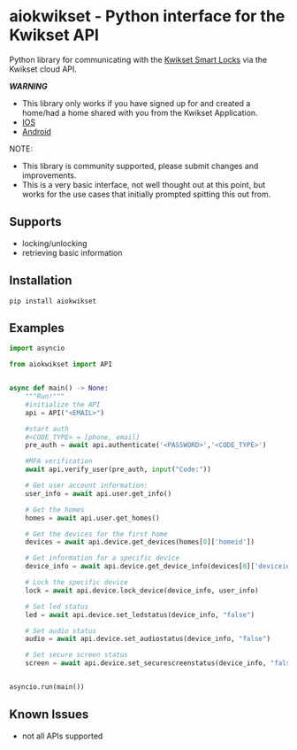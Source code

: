 # aiokwikset - Python interface for the Kwikset API

Python library for communicating with the [Kwikset Smart Locks](https://www.kwikset.com/products/electronic/electronic-smart-locks) via the Kwikset cloud API.

***WARNING***
* This library only works if you have signed up for and created a home/had a home shared with you from the Kwikset Application.
* [IOS](https://apps.apple.com/us/app/kwikset/id1465996742)
* [Android](https://play.google.com/store/apps/details?id=com.kwikset.blewifi)

NOTE:

* This library is community supported, please submit changes and improvements.
* This is a very basic interface, not well thought out at this point, but works for the use cases that initially prompted spitting this out from.

## Supports

- locking/unlocking
- retrieving basic information

## Installation

```
pip install aiokwikset
```

## Examples

```python
import asyncio

from aiokwikset import API


async def main() -> None:
    """Run!"""
    #initialize the API
    api = API("<EMAIL>")

    #start auth
    #<CODE_TYPE> = [phone, email]
    pre_auth = await api.authenticate('<PASSWORD>','<CODE_TYPE>')

    #MFA verification
    await api.verify_user(pre_auth, input("Code:"))

    # Get user account information:
    user_info = await api.user.get_info()

    # Get the homes
    homes = await api.user.get_homes()

    # Get the devices for the first home
    devices = await api.device.get_devices(homes[0]['homeid'])

    # Get information for a specific device
    device_info = await api.device.get_device_info(devices[0]['deviceid'])

    # Lock the specific device
    lock = await api.device.lock_device(device_info, user_info)

    # Set led status
    led = await api.device.set_ledstatus(device_info, "false")

    # Set audio status
    audio = await api.device.set_audiostatus(device_info, "false")

    # Set secure screen status
    screen = await api.device.set_securescreenstatus(device_info, "false")


asyncio.run(main())
```

## Known Issues

* not all APIs supported
